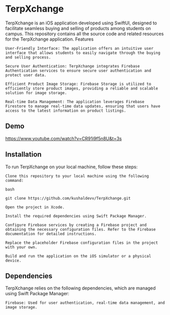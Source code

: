 # TerpXchange

TerpXchange is an iOS application developed using SwiftUI, designed to facilitate seamless buying and selling of products among students on campus. This repository contains all the source code and related resources for the TerpXchange application.
Features

    User-Friendly Interface: The application offers an intuitive user interface that allows students to easily navigate through the buying and selling process.

    Secure User Authentication: TerpXchange integrates Firebase Authentication services to ensure secure user authentication and protect user data.

    Efficient Product Image Storage: Firebase Storage is utilized to efficiently store product images, providing a reliable and scalable solution for image storage.

    Real-time Data Management: The application leverages Firebase Firestore to manage real-time data updates, ensuring that users have access to the latest information on product listings.

## Demo
https://www.youtube.com/watch?v=CR91i9f5n8U&t=3s

## Installation

To run TerpXchange on your local machine, follow these steps:

    Clone this repository to your local machine using the following command:

    bash

    git clone https://github.com/kushaldevv/TerpXchange.git

    Open the project in Xcode.

    Install the required dependencies using Swift Package Manager.

    Configure Firebase services by creating a Firebase project and obtaining the necessary configuration files. Refer to the Firebase documentation for detailed instructions.

    Replace the placeholder Firebase configuration files in the project with your own.

    Build and run the application on the iOS simulator or a physical device.

## Dependencies

TerpXchange relies on the following dependencies, which are managed using Swift Package Manager:

    Firebase: Used for user authentication, real-time data management, and image storage.
